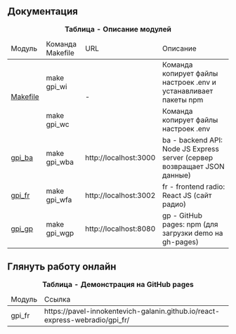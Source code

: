 ## Документация

<table>
    <caption><b>Таблица - Описание модулей</b></caption>
    <thead>
        <tr>
            <td>Модуль</td>
            <td>Команда Makefile</td>
            <td>URL</td>
            <td>Описание</td>
        </tr>
    </thead>
    <tbody>
        <tr>
            <td rowspan="2"><a href="Makefile">Makefile</a></td>
            <td>make gpi_wi</td>
            <td rowspan="2">-</td>
            <td>Команда копирует файлы настроек .env и устанавливает пакеты npm</td>
        </tr>
        <tr>
            <td>make gpi_wc</td>
            <td>Команда копирует файлы настроек .env</td>
        </tr>
        <tr>
            <td><a href="gpi_ba">gpi_ba</a></td>
            <td>make gpi_wba</td>
            <td>http://localhost:3000</td>
            <td>ba - backend API: Node JS Express server (сервер возвращает JSON данные)</td>
        </tr>
        <tr>
            <td><a href="gpi_fr">gpi_fr</a></td>
            <td>make gpi_wfa</td>
            <td>http://localhost:3002</td>
            <td>fr - frontend radio: React JS (сайт радио)</td>
        </tr>
        <tr>
            <td><a href="gpi_gp">gpi_gp</a></td>
            <td>make gpi_wgp</td>
            <td>http://localhost:8080</td>
            <td>gp - GitHub pages: npm (для загрузки demo на gh-pages)</td>
        </tr>
    </tbody>
</table>

## Глянуть работу онлайн

<!-- > На GitHub pages нельзя поднять Node JS сервер. -->
<!-- >  -->
<!-- > Поэтому, для корректной работы демонстрации на gh-pages нужно запустить у себя модуль `gpi_ba`. -->

<table>
    <caption><b>Таблица - Демонстрация на GitHub pages</b></caption>
    <thead>
        <tr>
            <td>Модуль</td>
            <td>Ссылка</td>
        </tr>
    </thead>
    <tbody>
        <tr>
            <td>gpi_fr</td>
            <td>https://pavel-innokentevich-galanin.github.io/react-express-webradio/gpi_fr/</td>
        </tr>
    </tbody>
</table>
